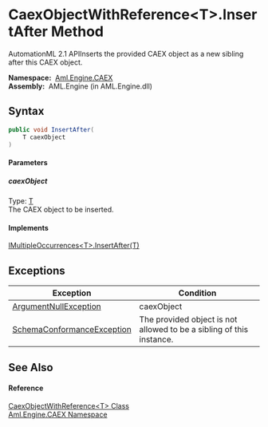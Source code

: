 CaexObjectWithReference&lt;T>.InsertAfter Method
================================================
AutomationML 2.1 APIInserts the provided CAEX object as a new sibling after this CAEX object.

  **Namespace:**  [Aml.Engine.CAEX][1]  
  **Assembly:**  AML.Engine (in AML.Engine.dll)

Syntax
------

```csharp
public void InsertAfter(
	T caexObject
)
```

#### Parameters

##### *caexObject*
Type: [T][2]  
The CAEX object to be inserted.

#### Implements
[IMultipleOccurrences&lt;T>.InsertAfter(T)][3]  


Exceptions
----------

Exception                       | Condition                                                            
------------------------------- | -------------------------------------------------------------------- 
[ArgumentNullException][4]      | caexObject                                                           
[SchemaConformanceException][5] | The provided object is not allowed to be a sibling of this instance. 


See Also
--------

#### Reference
[CaexObjectWithReference&lt;T> Class][2]  
[Aml.Engine.CAEX Namespace][1]  

[1]: ../README.md
[2]: README.md
[3]: ../IMultipleOccurrences_1/InsertAfter.md
[4]: https://docs.microsoft.com/dotnet/api/system.argumentnullexception
[5]: ../SchemaConformanceException/README.md
[6]: https://www.automationml.org
[7]: ../../icons/logoShade.png
